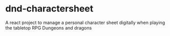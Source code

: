 # dnd-charactersheet
A react project to manage a personal character sheet digitally when playing the tabletop RPG Dungeons and dragons
